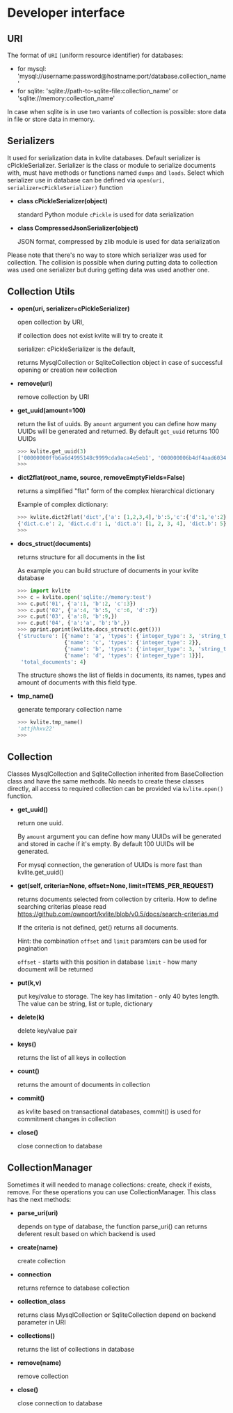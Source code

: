 # Developer interface

## URI

The format of ``URI`` (uniform resource identifier) for databases:

- for mysql: 'mysql://username:password@hostname:port/database.collection_name'
- for sqlite: 'sqlite://path-to-sqlite-file:collection_name' or 'sqlite://memory:collection_name'
 
In case when sqlite is in use two variants of collection is possible: store data in file or store data in memory.


## Serializers

It used for serialization data in kvlite databases. Default serializer is cPickleSerializer. 
Serializer is the class or module to serialize documents with, must have methods or functions named 
``dumps`` and ``loads``. Select which serializer use in database can be defined via `open(uri, serializer=cPickleSerializer)` function

- **class cPickleSerializer(object)**

    standard Python module `cPickle` is used for data serialization 

- **class CompressedJsonSerializer(object)**

    JSON format, compressed by zlib module is used for data serialization

Please note that there's no way to store which serializer was used for collection. The collision is possible when during putting data to collection was used one serializer but during getting data was used another one.

## Collection Utils

- **open(uri, serializer=cPickleSerializer)**

    open collection by URI, 
    
    if collection does not exist kvlite will try to create it
    
    serializer: cPickleSerializer is the default,

    returns MysqlCollection or SqliteCollection object in case of successful opening or creation new collection 
    
- **remove(uri)**

    remove collection by URI

- **get_uuid(amount=100)**

    return the list of uuids. By `amount` argument you can define how many UUIDs will be generated and returned. By default `get_uuid` returns 100 UUIDs
    ```python
    >>> kvlite.get_uuid(3)
    ['00000000ffb6a6d4995148c9999cda9aca4e5eb1', '000000006b4df4aad6034083a8197e0eec85d37e', '00000000a8f3a84c5b8a44598095f0f1f9de07a1']
    >>>
    ``` 
 
- **dict2flat(root_name, source, removeEmptyFields=False)**

    returns a simplified "flat" form of the complex hierarchical dictionary

    Example of complex dictionary:
    ```python
    >>> kvlite.dict2flat('dict',{'a': [1,2,3,4],'b':5,'c':{'d':1,'e':2}})
    {'dict.c.e': 2, 'dict.c.d': 1, 'dict.a': [1, 2, 3, 4], 'dict.b': 5}
    >>>
    ```

- **docs_struct(documents)**

    returns structure for all documents in the list

    As example you can build structure of documents in your kvlite database
    ```python
    >>> import kvlite
    >>> c = kvlite.open('sqlite://memory:test')
    >>> c.put('01', {'a':1, 'b':2, 'c':3})
    >>> c.put('02', {'a':4, 'b':5, 'c':6, 'd':7})
    >>> c.put('03', {'a':8, 'b':9,})
    >>> c.put('04', {'a':'a', 'b':'b',})
    >>> pprint.pprint(kvlite.docs_struct(c.get()))
    {'structure': [{'name': 'a', 'types': {'integer_type': 3, 'string_type': 1}},
                   {'name': 'c', 'types': {'integer_type': 2}},
                   {'name': 'b', 'types': {'integer_type': 3, 'string_type': 1}},
                   {'name': 'd', 'types': {'integer_type': 1}}],
     'total_documents': 4}
    ```
    The structure shows the list of fields in documents, its names, types and amount of documents
    with this field type. 
    
- **tmp_name()**

    generate temporary collection name
    ```python
    >>> kvlite.tmp_name()
    'attjhhxv22'
    >>>
    ```

## Collection

Classes MysqlCollection and SqliteCollection inherited from BaseCollection class and have the same methods. No needs to create these classes directly, all access to required collection can be provided via `kvlite.open()` function. 

- **get_uuid()**

    return one uuid. 
        
    By `amount` argument you can define how many UUIDs will be generated and 
    stored in cache if it's empty. By default 100 UUIDs will be generated.
        
    For mysql connection, the generation of UUIDs is more fast than kvlite.get_uuid()

- **get(self, criteria=None, offset=None, limit=ITEMS_PER_REQUEST)**

    returns documents selected from collection by criteria. How to define searching criterias please read <https://github.com/ownport/kvlite/blob/v0.5/docs/search-criterias.md>
            
    If the criteria is not defined, get() returns all documents.

    Hint: the combination `offset` and `limit` paramters can be used for pagination
            
    `offset` - starts with this position in database
    `limit` - how many document will be returned

- **put(k,v)**
    
    put key/value to storage. The key has limitation - only 40 bytes length. The value can be string, list or tuple, dictionary
    
- **delete(k)**
    
    delete key/value pair
    
- **keys()**
    
    returns the list of all keys in collection
    
- **count()**
    
    returns the amount of documents in collection
    
- **commit()**

    as kvlite based on transactional databases, commit() is used for commitment changes in collection
    
- **close()**

    close connection to database

## CollectionManager

Sometimes it will needed to manage collections: create, check if exists, remove. For these operations you can use CollectionManager. This class has the next methods:

- **parse_uri(uri)**

    depends on type of database, the function parse_uri() can returns deferent result based on which backend is used
    
- **create(name)**

    create collection

- **connection**

    returns refernce to database collection

- **collection_class**

    returns class MysqlCollection or SqliteCollection depend on backend parameter in URI
    
- **collections()**

    returns the list of collections in database
    
- **remove(name)**
    
    remove collection
    
- **close()**

    close connection to database


